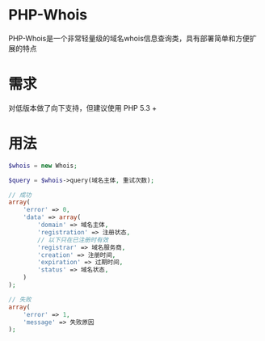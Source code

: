 # PHP-Whois
PHP-Whois是一个非常轻量级的域名whois信息查询类，具有部署简单和方便扩展的特点

# 需求
对低版本做了向下支持，但建议使用 PHP 5.3 +

# 用法
```php
$whois = new Whois;

$query = $whois->query(域名主体, 重试次数); 

// 成功
array(
    'error' => 0,
    'data' => array(
        'domain' => 域名主体,
        'registration' => 注册状态,
        // 以下只在已注册时有效
        'registrar' => 域名服务商,
        'creation' => 注册时间,
        'expiration' => 过期时间,
        'status' => 域名状态,
    )
);

// 失败
array(
    'error' => 1,
    'message' => 失败原因
);

```
